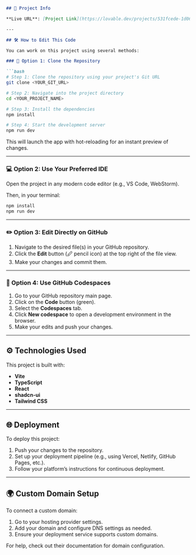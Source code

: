 ````markdown

## 📄 Project Info

**Live URL**: [Project Link](https://lovable.dev/projects/531fcede-1d06-4d80-8cef-56edbc3c6f52)

---

## 🛠 How to Edit This Code

You can work on this project using several methods:

### 🔧 Option 1: Clone the Repository

```bash
# Step 1: Clone the repository using your project's Git URL
git clone <YOUR_GIT_URL>

# Step 2: Navigate into the project directory
cd <YOUR_PROJECT_NAME>

# Step 3: Install the dependencies
npm install

# Step 4: Start the development server
npm run dev
````

This will launch the app with hot-reloading for an instant preview of changes.

---

### 💻 Option 2: Use Your Preferred IDE

Open the project in any modern code editor (e.g., VS Code, WebStorm).

Then, in your terminal:

```bash
npm install
npm run dev
```

---

### ✏️ Option 3: Edit Directly on GitHub

1. Navigate to the desired file(s) in your GitHub repository.
2. Click the **Edit** button (🖉 pencil icon) at the top right of the file view.
3. Make your changes and commit them.

---

### 🚀 Option 4: Use GitHub Codespaces

1. Go to your GitHub repository main page.
2. Click on the **Code** button (green).
3. Select the **Codespaces** tab.
4. Click **New codespace** to open a development environment in the browser.
5. Make your edits and push your changes.

---

## ⚙️ Technologies Used

This project is built with:

* **Vite**
* **TypeScript**
* **React**
* **shadcn-ui**
* **Tailwind CSS**

---

## 🌐 Deployment

To deploy this project:

1. Push your changes to the repository.
2. Set up your deployment pipeline (e.g., using Vercel, Netlify, GitHub Pages, etc.).
3. Follow your platform’s instructions for continuous deployment.

---

## 🌍 Custom Domain Setup

To connect a custom domain:

1. Go to your hosting provider settings.
2. Add your domain and configure DNS settings as needed.
3. Ensure your deployment service supports custom domains.

For help, check out their documentation for domain configuration.


